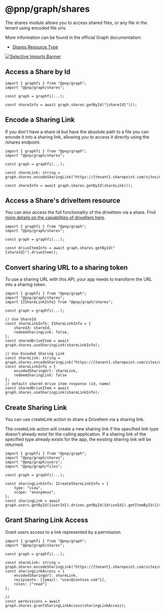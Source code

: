 # @pnp/graph/shares

The shares module allows you to access shared files, or any file in the tenant using encoded file urls.

More information can be found in the official Graph documentation:

- [Shares Resource Type](https://docs.microsoft.com/en-us/graph/api/shares-get?view=graph-rest-1.0)

[![Selective Imports Banner](https://img.shields.io/badge/Selective%20Imports-informational.svg)](../concepts/selective-imports.md)

## Access a Share by Id

```TS
import { graphfi } from "@pnp/graph";
import "@pnp/graph/shares";

const graph = graphfi(...);

const shareInfo = await graph.shares.getById("{shareId}")();
```

## Encode a Sharing Link

If you don't have a share id but have the absolute path to a file you can encode it into a sharing link, allowing you to access it directly using the /shares endpoint.

```TS
import { graphfi } from "@pnp/graph";
import "@pnp/graph/shares";

const graph = graphfi(...);

const shareLink: string = graph.shares.encodeSharingLink("https://{tenant}.sharepoint.com/sites/dev/Shared%20Documents/new.pptx");

const shareInfo = await graph.shares.getById(shareLink)();
```

## Access a Share's driveItem resource

You can also access the full functionality of the driveItem via a share. Find [more details on the capabilities of driveItem here](./files.md).

```TS
import { graphfi } from "@pnp/graph";
import "@pnp/graph/shares";

const graph = graphfi(...);

const driveItemInfo = await graph.shares.getById("{shareId}").driveItem();
```

## Convert sharing URL to a sharing token

To use a sharing URL with this API, your app needs to transform the URL into a sharing token.

```TS
import { graphfi } from "@pnp/graph";
import "@pnp/graph/shares";
import {IShareLinkInfo} from "@pnp/graph/shares";

const graph = graphfi(...);

// Use ShareId
const shareLinkInfo: IShareLinkInfo = {
    shareId: shareId,
    redeemSharingLink: false,
};
const sharedDriveItem = await graph.shares.useSharingLink(shareLinkInfo);

// Use Encoded Sharing Link
const shareLink: string = graph.shares.encodeSharingLink("https://{tenant}.sharepoint.com/sites/dev/Shared%20Documents/new.pptx");
const shareLinkInfo = {
    encodedSharingUrl: shareLink,
    redeemSharingLink: false
};
// default shared drive item response (id, name)
const sharedDriveItem = await graph.shares.useSharingLink(shareLinkInfo);

```

## Create Sharing Link

You can use createLink action to share a DriveItem via a sharing link.

The createLink action will create a new sharing link if the specified link type doesn't already exist for the calling application. If a sharing link of the specified type already exists for the app, the existing sharing link will be returned.

```TS
import { graphfi } from "@pnp/graph";
import "@pnp/graph/shares";
import "@pnp/graph/users";
import "@pnp/graph/files";

const graph = graphfi(...);

const sharingLinkInfo: ICreateShareLinkInfo = {
    type: "view",
    scope: "anonymous",
};
const sharingLink = await graph.users.getById({userId}).drives.getById({driveId}).getItemById({itemId}).createSharingLink(sharingLinkInfo);

```

## Grant Sharing Link Access

Grant users access to a link represented by a permission.

```TS
import { graphfi } from "@pnp/graph";
import "@pnp/graph/shares";

const graph = graphfi(...);

const shareLink: string = graph.shares.encodeSharingLink("https://{tenant}.sharepoint.com/sites/dev/Shared%20Documents/new.pptx");
const sharingLinkAccess = {
    encodedSharingUrl: shareLink,
    recipients: [{email: "user@contoso.com"}],
    roles: ["read"]
};

// 
const permissions = await graph.shares.grantSharingLinkAccess(sharingLinkAccess);

```
